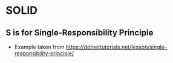 # SOLID

## S is for Single-Responsibility Principle

* Example taken from https://dotnettutorials.net/lesson/single-responsibility-principle/

